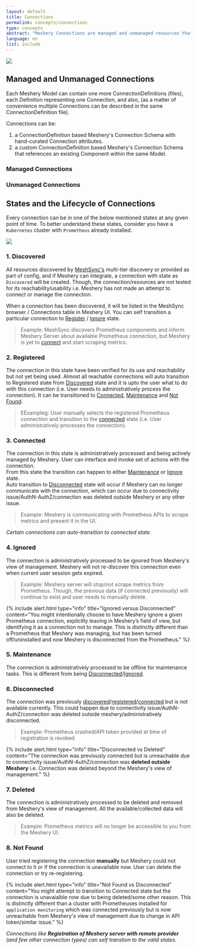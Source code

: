 ```yaml
---
layout: default
title: Connections
permalink: concepts/connections
type: concepts
abstract: "Meshery Connections are managed and unmanaged resources that either through discovery or manual entry are managed a state machine and used within one or more Environments."
language: en
list: include
---
```


![]({{site.baseurl}}/assets/img/architecture/meshery-server-registration-with-remote-providers.svg)

## Managed and Unmanaged Connections
Each Meshery Model can contain one more ConnectionDefinitions (files), each Definition representing one Connection, and also, (as a matter of convenience multiple Connections can be described in the same ConnectionDefinition file).

Connections can be:

1) a ConnectionDefinition based Meshery's Connection Schema with hand-curated Connection attributes. 
2) a custom ConnectionDefinition based Meshery's Connection Schema that references an existing Component within the same Model.

### Managed Connections

### Unmanaged Connections

<!-- Add about managed and unmanaged connections, state diff b/w maanged and munamanaged -->
## States and the Lifecycle of Connections

Every connection can be in one of the below mentioned states at any given point of time. To better understand these states, consider you have a `Kubernetes` cluster with `Prometheus` already installed.

![]({{site.baseurl}}/assets/img/lifecycle-management/states-for-kubernetes-cluster-connections.svg)

### 1. Discovered

All resources discovered by [MeshSync's](meshsync.md) multi-tier discovery or provided as part of config, and if Meshery can integrate, a connection with state as `Discovered` will be created. Though, the connection/resources are not tested for its reachability/usability i.e. Meshery has not made an attempt to connect or manage the connection.

When a connection has been discovered, it will be listed in the MeshSync browser / Connections table in Meshery UI. You can self transition a particular connection to [Register](#2-registered) / [Ignore](#4-ignored) state.

> Example: MeshSync discovers Prometheus components and inform Meshery Server about available Prometheus connection, but Meshery is yet to [connect](#3-connected) and start scraping metrics.

### 2. Registered

The connection in this state have been verified for its use and reachability but not yet being used. Almost all reachable connections will auto transition to Registered state from [Discovered](#1-discovered) state and it is upto the user what to do with this connection (i.e. User needs to administratively process the connection). It can be transitioned to [Connected](#3-connected), [Maintenance](#5-maintenance) and [Not Found](#8-not-found).

> EExampleg: User manually selects the registered Prometheus connection and transition to the [connected](#3-connected) state (i.e. User administratively processes the connection).

### 3. Connected

The connection in this state is administratively processed and being actively managed by Meshery. User can interface and invoke set of actions with the connection.</br>
From this state the transition can happen to either [Maintenance](#5-maintenance) or [Ignore](#4-ignored) state. </br> Auto transition to [Disconnected](#6-disconnected) state will occur if Meshery can no longer communicate with the connection, which can occur due to connectivity issue/AuthN-AuthZ/connection was deleted outside Meshery or any other issue.

> Example: Meshery is communicating with Prometheus APIs to scrape metrics and present it in the UI.

_Certain connections can auto-transition to connected state._

### 4. Ignored

The connection is administratively processed to be ignored from Meshery's view of management. Meshery will not re-discover this connection even when current user session gets expired.

> Example: Meshery server will stop/not scrape metrics from Prometheus. Though, the previous data (if connected previously) will continue to exist and user needs to manually delete.

{% include alert.html type="info" title="Ignored versus Disconnected" content="You might intentionally choose to have Meshery ignore a given Prometheus connection, explicitly leaving in Meshery’s field of view, but identifying it as a connection not to manage. This is distinctly different than a Prometheus that Meshery was managing, but has been turned off/uninstalled and now Meshery is disconnected from the Prometheus." %}

### 5. Maintenance

The connection is administratively processed to be offline for maintenance tasks. This is different from being [Disconnected](#6-disconnected)/[Ignored](#4-ignored).

### 6. Disconnected

The connection was previously [discovered](#1-discovered)/[registered](#2-registered)/[connected](#3-connected) but is not available currently. This could happen due to connectivity issue/AuthN-AuthZ/connection was deleted outside meshery/administratively disconnected.

> Example: Prometheus crashed/API token provided at time of registration is revoked.

{% include alert.html type="info" title="Disconnected vs Deleted" content="The connection was previously connected but is unreachable due to connectivity issue/AuthN-AuthZ/connection was **deleted outside Meshery** i.e. Connection was deleted beyond the Meshery's view of management." %}

### 7. Deleted

The connection is administratively processed to be deleted and removed from Meshery's view of management. All the available/collected data will also be deleted.

> Example: Prometheus metrics will no longer be accessible to you from the Meshery UI.

### 8. Not Found

User tried registering the connection **manually** but Meshery could not connect to it or if the connection is unavailable now. User can delete the connection or try re-registering.

{% include alert.html type="info" title="Not Found vs Disconnected" content="You might attempt to transition to Connected state but the connection is unavaialble now due to being deleted/some other reason. This is distinctly different than a cluster with Prometheuses installed for `application monitoring` which was connected previously but is now unreachable from Meshery's view of management due to change in API token/similar issue." %}

_Connections like **Registration of Meshery server with remote provider** (and few other connection types) can self transtion to the valid states._
